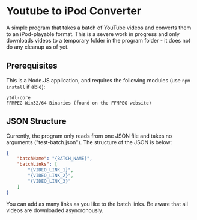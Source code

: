 # Youtube to iPod Converter
A simple program that takes a batch of YouTube videos and converts them to an iPod-playable format. This is a severe work in progress and only downloads videos to a temporary folder in the program folder - it does not do any cleanup as of yet.

## Prerequisites
This is a Node.JS application, and requires the following modules (use ```npm install``` if able):
```
ytdl-core
FFMPEG Win32/64 Binaries (found on the FFMPEG website)
```

## JSON Structure
Currently, the program only reads from one JSON file and takes no arguments ("test-batch.json"). The structure of the JSON is below:
```json
{
    "batchName": "{BATCH_NAME}",
    "batchLinks": [
        "{VIDEO_LINK_1}",
        "{VIDEO_LINK_2}",
        "{VIDEO_LINK_3}"
    ]
}
```
You can add as many links as you like to the batch links. Be aware that all videos are downloaded asyncronously.
